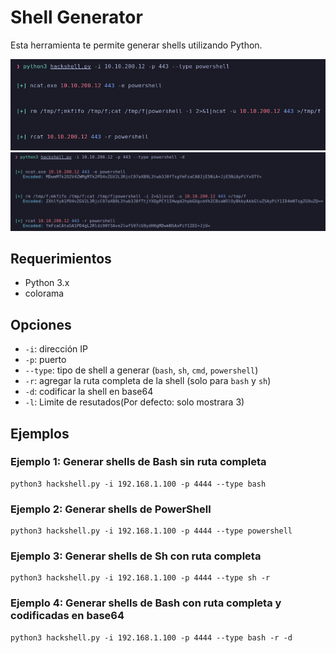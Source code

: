 # Shell Generator

Esta herramienta te permite generar shells utilizando Python. 

![Funcionamiento](https://raw.githubusercontent.com/skayblye/ShellsGenerator/main/img/Blue-2023-04-07-18-53-51.png)
![Funcionamiento](https://raw.githubusercontent.com/skayblye/ShellsGenerator/main/img/Blue-2023-04-07-18-54-13.png)

## Requerimientos

- Python 3.x
- colorama

## Opciones

- `-i`: dirección IP
- `-p`: puerto
- `--type`: tipo de shell a generar (`bash`, `sh`, `cmd`, `powershell`)
- `-r`: agregar la ruta completa de la shell (solo para `bash` y `sh`)
- `-d`: codificar la shell en base64
- `-l`: Limite de resutados(Por defecto: solo mostrara 3)

## Ejemplos

### Ejemplo 1: Generar shells de Bash sin ruta completa
	
    python3 hackshell.py -i 192.168.1.100 -p 4444 --type bash
    
### Ejemplo 2: Generar shells de PowerShell

    python3 hackshell.py -i 192.168.1.100 -p 4444 --type powershell

### Ejemplo 3: Generar shells de Sh con ruta completa

    python3 hackshell.py -i 192.168.1.100 -p 4444 --type sh -r
    
### Ejemplo 4: Generar shells de Bash con ruta completa y codificadas en base64

    python3 hackshell.py -i 192.168.1.100 -p 4444 --type bash -r -d

